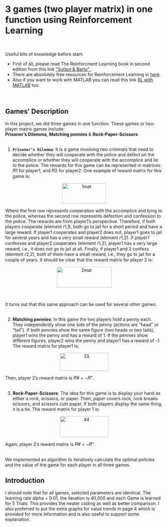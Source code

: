 
# 3 games (two player matrix) in one function using Reinforcement Learning
<br />

Useful bits of knowledge before start:
+ First of all, please read The Reinforcment Learning book in second edition from this link ["Sutton & Barto" ](https://www.dbooks.org/reinforcement-learning-0262039249/).
+ There are absolutely free resources for Reinforcement Learning in [here](https://medium.com/datadriveninvestor/absolutely-free-resources-for-reinforcement-learning-d16a5230cb0f).
+ Also if you want to work with MATLAB you can read this link [RL with MATLAB](https://github.com/MinaR-90/Self-Driving-Cab-Using-Reinforcement-Learning/issues/1) too. 
<br /><br /><br />

## Games' Description

In this project, we did three games in one function. These games or two-player matrix games include: <br /> 
**Prisoner’s Dilemma**, **Matching pennies** & **Rock-Paper-Scissors** <br /><br />


1) **``Prisoner’s Dilemma``**: It is a game involving two criminals that need to decide whether they will cooperate with the police and defect on the accomplice or whether they will
cooperate with the accomplice and lie to the police. The rewards for this game can be represented in matrices: 𝑅1 for player1, and 𝑅2 for player2. One example of reward matrix for this game is: <br /> 


<p align="center">
<img width="140" height="65" alt="1mat" src="https://user-images.githubusercontent.com/71558720/103111885-82f5a800-461f-11eb-8c23-55a24ccaa44c.PNG"><br />
<p align="center">


Where the first row represents cooperation with the accomplice and lying to the police, whereas the second row represents defection and confession to the police. The rewards are from player1’s perspective. Therefore, if both players cooperate (element 𝑟1,1), both go to jail for a short period and have a large reward. If player1 cooperates and player2 does not, player1 goes to jail for several years and has a very small reward (element 𝑟1,2). If player1 confesses and player2 cooperates (element 𝑟1,2), player1 has a very large reward, i.e., it does not go to jail at all. Finally, if player1 and 2 confess (element 𝑟2,2), both of them have a small reward, i.e., they go to jail for a couple of years. It should be clear that the reward matrix for player 2 is: <br /> 

<p align="center">
<img width="175" height="66" alt="2mat" src="https://user-images.githubusercontent.com/71558720/103111884-82f5a800-461f-11eb-9dbe-cfd290a89a6b.PNG"><br />
<p align="center"><br /> 

It turns out that this same approach can be used for several other games.<br /> <br /> 


2) **Matching pennies**: In this game the two players hold a penny each. They independently show one side of the penny (actions are “head” or “tail”). If both pennies show the same figure (two heads or two tails), player1 wins the penny and has a reward of 1. If the pennies show different figures, player2 wins the penny and player1 has a reward of -1. The reward matrix for player1 is;<br />

<p align="center">
<img width="155" height="57" alt="33" src="https://user-images.githubusercontent.com/71558720/103926500-ffd85580-50e6-11eb-9745-48107f8edd31.PNG"> 
<p align="center">
  
Then, player 2’s reward matrix is 𝑅# = −𝑅". <br /> <br />  


3) **Rock-Paper-Scissors**: The idea for this game is to display your hand as either a rock, scissors, or paper. Then, paper covers rock, rock breaks scissors, and scissors cuts paper. If both players display the same thing, it is a tie. The reward matrix for player 1 is:

<p align="center">
<img width="155" height="67" alt="44" src="https://user-images.githubusercontent.com/71558720/103928504-edabe680-50e9-11eb-9d78-4d7e0ed0d9a4.PNG">
<p align="center">
  
Again, player 2’s reward matrix is 𝑅# = −𝑅". <br />  <br /> 


We implemented an algorithm to iteratively calculate the optimal policies and the value of the game for each player in all three games.

## Introduction 

I should note that for all games, selected parameters are identical. The learning rate alpha = 0:01, the iteration is 40,000 and each Game is learned for 5 Trials. This provides the neater coding as well as better comparison. I also preferred to put the extra graphs for value trends in page 4 which is provided for more information and
is also useful to support some explanation. 


